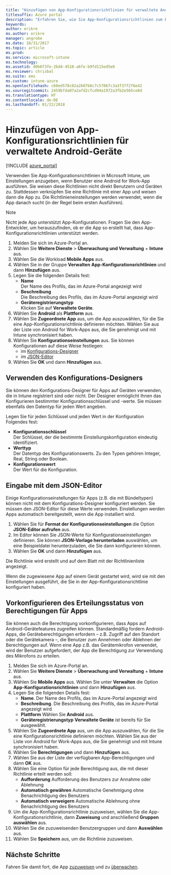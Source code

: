 ```yaml
---
title: "Hinzufügen von App-Konfigurationsrichtlinien für verwaltete Android-Geräte | Microsoft-Dokumentation"
titlesuffix: Azure portal
description: "Erfahren Sie, wie Sie App-Konfigurationsrichtlinien zum Bereitstellen von Konfigurationsdaten für eine Android for Work-App beim Ausführen verwenden."
keywords: 
author: erikre
ms.author: erikre
manager: angrobe
ms.date: 10/31/2017
ms.topic: article
ms.prod: 
ms.service: microsoft-intune
ms.technology: 
ms.assetid: d0b6f3fe-2bd4-4518-a6fe-b9fd115ed5e0
ms.reviewer: chrisbal
ms.suite: ems
ms.custom: intune-azure
ms.openlocfilehash: c60ed578c02a2b07b6c7c57067c3a3f37f2f6e42
ms.sourcegitcommit: 2459bfda07a2afd2cfcd94a1972a3fb2e565ce8d
ms.translationtype: HT
ms.contentlocale: de-DE
ms.lasthandoff: 01/22/2018
---
```

# <a name="add-app-configuration-policies-for-managed-android-devices"></a>Hinzufügen von App-Konfigurationsrichtlinien für verwaltete Android-Geräte

[!INCLUDE [azure_portal](./includes/azure_portal.md)]

Verwenden Sie App-Konfigurationsrichtlinien in Microsoft Intune, um Einstellungen anzugeben, wenn Benutzer eine Android for Work-App ausführen. Sie weisen diese Richtlinien nicht direkt Benutzern und Geräten zu. Stattdessen verknüpfen Sie eine Richtlinie mit einer App und weisen dann die App zu. Die Richtlinieneinstellungen werden verwendet, wenn die App danach sucht (in der Regel beim ersten Ausführen).

> [!Note]  
> Nicht jede App unterstützt App-Konfigurationen. Fragen Sie den App-Entwickler, um herauszufinden, ob er die App so erstellt hat, dass App-Konfigurationsrichtlinien unterstützt werden.

1. Melden Sie sich im Azure-Portal an.
2. Wählen Sie **Weitere Dienste** > **Überwachung und Verwaltung** + **Intune** aus.
3. Wählen Sie die Workload **Mobile Apps** aus.
4. Wählen Sie in der Gruppe **Verwalten** **App-Konfigurationsrichtlinien** und dann **Hinzufügen** aus.
5. Legen Sie die folgenden Details fest:
    - **Name**  
      Der Name des Profils, das im Azure-Portal angezeigt wird
    - **Beschreibung**  
      Die Beschreibung des Profils, das im Azure-Portal angezeigt wird
    - **Geräteregistrierungstyp**  
      Klicken Sie auf **Verwaltete Geräte**.
6. Wählen Sie **Android** als **Plattform** aus.
7. Wählen Sie **Zugeordnete App** aus, um die App auszuwählen, für die Sie eine App-Konfigurationsrichtlinie definieren möchten. Wählen Sie aus der Liste von Android for Work-Apps aus, die Sie genehmigt und mit Intune synchronisiert haben.
8. Wählen Sie **Konfigurationseinstellungen** aus. Sie können Konfigurationen auf diese Weise festlegen:
    - im [Konfigurations-Designer](#Use-the-configuration-designer)
    - im [JSON-Editor](#Enter-the-JSON-editor)
9. Wählen Sie **OK** und dann **Hinzufügen** aus.

## <a name="use-the-configuration-designer"></a>Verwenden des Konfigurations-Designers

Sie können den Konfigurations-Designer für Apps auf Geräten verwenden, die in Intune registriert sind oder nicht. Der Designer ermöglicht Ihnen das Konfigurieren bestimmter Konfigurationsschlüssel und -werte. Sie müssen ebenfalls den Datentyp für jeden Wert angeben.

Legen Sie für jeden Schlüssel und jeden Wert in der Konfiguration Folgendes fest:

  - **Konfigurationsschlüssel**  
     Der Schlüssel, der die bestimmte Einstellungskonfiguration eindeutig identifiziert.
  - **Werttyp**  
    Der Datentyp des Konfigurationswerts. Zu den Typen gehören Integer, Real, String oder Boolean.
  - **Konfigurationswert**  
    Der Wert für die Konfiguration. 

## <a name="enter-the-json-editor"></a>Eingabe mit dem JSON-Editor

Einige Konfigurationseinstellungen für Apps (z.B. die mit Bündeltypen) können nicht mit dem Konfigurations-Designer konfiguriert werden. Sie müssen den JSON-Editor für diese Werte verwenden. Einstellungen werden Apps automatisch bereitgestellt, wenn die App installiert wird.

1. Wählen Sie für **Format der Konfigurationseinstellungen** die Option **JSON-Editor aufrufen** aus.
2. Im Editor können Sie JSON-Werte für Konfigurationseinstellungen definieren. Sie können **JSON-Vorlage herunterladen** auswählen, um eine Beispieldatei herunterzuladen, die Sie dann konfigurieren können.
3. Wählen Sie **OK** und dann **Hinzufügen** aus.

Die Richtlinie wird erstellt und auf dem Blatt mit der Richtlinienliste angezeigt.

Wenn die zugewiesene App auf einem Gerät gestartet wird, wird sie mit den Einstellungen ausgeführt, die Sie in der App-Konfigurationsrichtlinie konfiguriert haben.

## <a name="preconfigure-the-permissions-grant-state-for-apps"></a>Vorkonfigurieren des Erteilungsstatus von Berechtigungen für Apps

Sie können auch die Berechtigung vorkonfigurieren, dass Apps auf Android-Gerätefeatures zugreifen können. Standardmäßig fordern Android-Apps, die Geräteberechtigungen erfordern – z.B. Zugriff auf den Standort oder die Gerätekamera –, die Benutzer zum Annehmen oder Ablehnen der Berechtigungen auf. Wenn eine App z.B. das Gerätemikrofon verwendet, wird der Benutzer aufgefordert, der App die Berechtigung zur Verwendung des Mikrofons zu erteilen.

1. Melden Sie sich im Azure-Portal an.
2. Wählen Sie **Weitere Dienste** > **Überwachung und Verwaltung** + **Intune** aus.
3. Wählen Sie **Mobile Apps** aus. Wählen Sie unter **Verwalten** die Option **App-Konfigurationsrichtlinien** und dann **Hinzufügen** aus.
4. Legen Sie die folgenden Details fest:
    - **Name**. Der Name des Profils, das im Azure-Portal angezeigt wird
    - **Beschreibung**. Die Beschreibung des Profils, das im Azure-Portal angezeigt wird
    - **Plattform** Wählen Sie **Android** aus.
    - **Geräteregistrierungstyp** **Verwaltete Geräte** ist bereits für Sie ausgewählt.
5. Wählen Sie **Zugeordnete App** aus, um die App auszuwählen, für die Sie eine Konfigurationsrichtlinie definieren möchten. Wählen Sie aus der Liste von Android for Work-Apps aus, die Sie genehmigt und mit Intune synchronisiert haben.
6. Wählen Sie **Berechtigungen** und dann **Hinzufügen** aus.
7. Wählen Sie aus der Liste der verfügbaren App-Berechtigungen und dann **OK** aus.
8. Wählen Sie eine Option für jede Berechtigung aus, die mit dieser Richtlinie erteilt werden soll:
    - **Aufforderung** Aufforderung des Benutzers zur Annahme oder Ablehnung
    - **Automatisch gewähren** Automatische Genehmigung ohne Benachrichtigung des Benutzers
    - **Automatisch verweigern** Automatische Ablehnung ohne Benachrichtigung des Benutzers
9. Um die App-Konfigurationsrichtlinie zuzuweisen, wählen Sie die App-Konfigurationsrichtlinie, dann **Zuweisung** und anschließend **Gruppen auswählen** aus.
10. Wählen Sie die zuzuweisenden Benutzergruppen und dann **Auswählen** aus.
11. Wählen Sie **Speichern** aus, um die Richtlinie zuzuweisen.

## <a name="next-steps"></a>Nächste Schritte

Fahren Sie damit fort, die App [zuzuweisen](apps-deploy.md) und zu [überwachen](apps-monitor.md).

